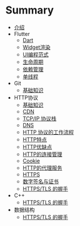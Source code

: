 # Summary
* [介绍](README.md)
* Flutter
    * [Dart](Chapter1/c1.md)
    * [Widget渲染](Chapter1/c2.md)
    * [UI编程范式](Chapter1/c3.md)
    * [生命周期](Chapter1/c4.md)
    * [依赖管理](Chapter1/c5.md)
    * [单线程](Chapter1/c6.md)
* Git
    * [基础知识](Chapter2/c1.md)
* HTTP协议
    * [基础知识](Chapter3/c1.md)
    * [CDN](Chapter3/c2.md)
    * [TCP/IP 协议栈](Chapter3/c3.md)
    * [DNS](Chapter3/c4.md)
    * [HTTP 协议的工作流程](Chapter3/c5.md)
    * [HTTP特点](Chapter3/c6.md)
    * [HTTP优缺点](Chapter3/c7.md)
    * [HTTP的连接管理](Chapter3/c8.md)
    * [Cookie](Chapter3/c9.md)
    * [HTTP的代理服务](Chapter3/c10.md)
    * [HTTPS](Chapter3/c11.md)
    * [数字签名与证书](Chapter3/c12.md)
    * [HTTPS/TLS 的握手](Chapter3/c13.md)
* C++
    * [HTTPS/TLS 的握手](Chapter4/c1.md)
* 数据结构
    * [HTTPS/TLS 的握手](Chapter5/c1.md)